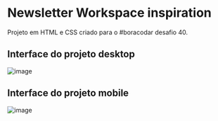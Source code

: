 # Newsletter Workspace inspiration

Projeto em HTML e CSS criado para o #boracodar desafio 40.

## Interface do projeto desktop
![image](https://github.com/gustavolarsen/newsletter-workstation-inspiration/assets/55494775/1b4e7b11-3739-4cf8-aaea-6a1b73ac3d70)

## Interface do projeto mobile
![image](https://github.com/gustavolarsen/newsletter-workstation-inspiration/assets/55494775/ea5ce741-d9ca-49fd-84ac-08abeb33a313)
